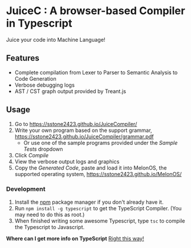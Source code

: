 # JuiceC : A browser-based Compiler in Typescript

Juice your code into Machine Language!

## Features
- Complete compilation from Lexer to Parser to Semantic Analysis to Code Generation
- Verbose debugging logs
- AST / CST graph output provided by Treant.js

## Usage
1. Go to https://sstone2423.github.io/JuiceCompiler/
2. Write your own program based on the support grammar, https://sstone2423.github.io/JuiceCompiler/grammar.pdf
    - Or use one of the sample programs provided under the *Sample Tests* dropdown
3. Click *Compile*
4. View the verbose output logs and graphics
5. Copy the *Generated Code*, paste and load it into MelonOS, the supported operating system, https://sstone2423.github.io/MelonOS/

### Development

1. Install the [npm](https://www.npmjs.org/) package manager if you don't already have it.
2. Run `npm install -g typescript` to get the TypeScript Compiler. (You may need to do this as root.)
3. When finished writing some awesome Typescript, type `tsc` to compile the Typescript to Javascript.

**Where can I get more info on TypeScript**
[Right this way!](http://www.typescriptlang.org/)
